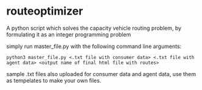 # routeoptimizer
A python script which solves the capacity vehicle routing problem, by formulating it as an integer programming problem

simply run master_file.py with the following command line arguments:
```
python3 master_file.py <.txt file with consumer data> <.txt file with agent data> <output name of final html file with routes>
```
sample .txt files also uploaded for consumer data and agent data, use them as tempelates to make your own files.
